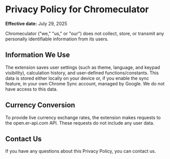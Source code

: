 # Privacy Policy for Chromeculator

**Effective date:** July 29, 2025

Chromeculator ("we," "us," or "our") does not collect, store, or transmit any personally identifiable information from its users.

## Information We Use

The extension saves user settings (such as theme, language, and keypad visibility), calculation history, and user-defined functions/constants. This data is stored either locally on your device or, if you enable the sync feature, in your own Chrome Sync account, managed by Google. We do not have access to this data.

## Currency Conversion

To provide live currency exchange rates, the extension makes requests to the open.er-api.com API. These requests do not include any user data.

## Contact Us

If you have any questions about this Privacy Policy, you can contact us.
